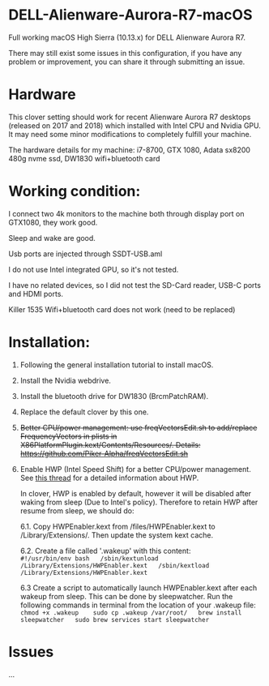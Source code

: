 # DELL-Alienware-Aurora-R7-macOS
Full working macOS High Sierra (10.13.x) for DELL Alienware Aurora R7. 

There may still exist some issues in this configuration, if you have any problem or improvement, you can share it through submitting an issue.

# Hardware
This clover setting should work for recent Alienware Aurora R7 desktops  (released on 2017 and 2018) which installed with Intel CPU and Nvidia GPU. It may need some minor modifications to completely fulfill your machine.

The hardware details for my machine: i7-8700, GTX 1080, Adata sx8200 480g nvme ssd, DW1830 wifi+bluetooth card

# Working condition:
I connect two 4k monitors to the machine both through display port on GTX1080, they work good. 

Sleep and wake are good.

Usb ports are injected through SSDT-USB.aml

I do not use Intel integrated GPU, so it's not tested. 

I have no related devices, so I did not test the SD-Card reader, USB-C ports and HDMI ports. 

Killer 1535 Wifi+bluetooth card does not work (need to be replaced)

# Installation:

1. Following the general installation tutorial to install macOS. 

2. Install the Nvidia webdrive.

3. Install the bluetooth drive for DW1830 (BrcmPatchRAM).

4. Replace the default clover by this one.

5. ~~Better CPU/power management: use freqVectorsEdit.sh to add/replace FrequencyVectors in plists in X86PlatformPlugin.kext/Contents/Resources/. Details: https://github.com/Piker-Alpha/freqVectorsEdit.sh~~

6. Enable HWP (Intel Speed Shift) for a better CPU/power management.  See [this thread](https://www.tonymacx86.com/threads/skylake-hwp-enable.214915/) for a detailed information about HWP.

     In clover, HWP is enabled by default, however it will be disabled after waking from sleep (Due to Intel's policy). Therefore to retain HWP after resume from sleep, we should do:

     6.1. Copy HWPEnabler.kext from /files/HWPEnabler.kext to /Library/Extensions/. Then update the system kext cache.
 
     6.2. Create a file called '.wakeup' with this content:   
        `#!/usr/bin/env bash  
        /sbin/kextunload /Library/Extensions/HWPEnabler.kext  
        /sbin/kextload /Library/Extensions/HWPEnabler.kext`  

    6.3 Create a script to automatically launch HWPEnabler.kext after each wakeup from sleep. This can be done by sleepwatcher. Run the following commands in terminal from the location of your .wakeup file:  
        `chmod +x .wakeup   
        sudo cp .wakeup /var/root/  
        brew install sleepwatcher  
        sudo brew services start sleepwatcher`   

# Issues
...
